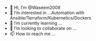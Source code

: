- 👋 Hi, I’m @Waseem2008
- 👀 I’m interested in ...Automation with Ansible/Terraform/Kubernetics/Dockers
- 🌱 I’m currently learning ...
- 💞️ I’m looking to collaborate on ...
- 📫 How to reach me ...

<!---
Waseem2008/Waseem2008 is a ✨ special ✨ repository because its `README.md` (this file) appears on your GitHub profile.
You can click the Preview link to take a look at your changes.
--->
